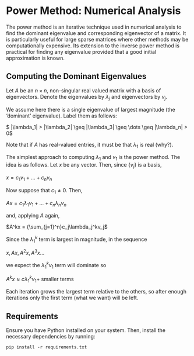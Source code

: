 # Power Method: Numerical Analysis

The power method is an iterative technique used in numerical analysis to find the dominant eigenvalue and corresponding eigenvector of a matrix. It is particularly useful for large sparse matrices where other methods may be computationally expensive.  Its extension to the inverse power method is practical for finding any eigenvalue provided that a
good initial approximation is known.

## Computing the Dominant Eigenvalues

Let $A$ be an $n \times n$, non-singular real valued matrix with a basis of eigenvectors. Denote the eigenvalues by $\lambda_j$ and eigenvectors by $v_j$. 

We assume here there is a single eigenvalue of largest magnitude (the ‘dominant’ eigenvalue). Label them as follows:

$ |\lambda_1| > |\lambda_2| \geq |\lambda_3| \geq \dots \geq |\lambda_n| > 0$

Note that if $A$ has real-valued entries, it must be that $\lambda_1$ is real (why?).

The simplest approach to computing $\lambda_1$ and $v_1$ is the power method. The idea is as follows. Let $x$ be any vector. Then, since $\left\{v_j\right\}$ is a basis,

$x = c_1v_1+\dots+c_nv_n$

Now suppose that $c_1 \neq 0$. Then,

$Ax = c_1\lambda_1v_1 + \dots + c_n\lambda_nv_n$

and, applying $A$ again,

$A^kx = {\sum_{j=1}^n}c_j\lambda_j^kv_j$

Since the $\lambda_1^k$ term is largest in magnitude, in the sequence

$x, Ax, A^2x, A^3x\dots$

we expect the $\lambda_1^kv_1$  term will dominate so

$A^kx \approx c\lambda_1^kv_1 +$ smaller terms

Each iteration grows the largest term relative to the others, so after enough iterations only
the first term (what we want) will be left.

## Requirements

Ensure you have Python installed on your system. Then, install the necessary dependencies by running:

```shell
pip install -r requirements.txt


